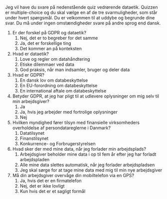 Jeg vil have du svare på nedenstående quiz vedrørende dataetik. Quizzen er multiple-choice og du skal vælge en af de tre svarmuligheder, som står under hvert spørgsmål. Du er velkommen til at uddybe og begrunde dine svar.
Du må under ingen omstændigheder svare på andre sprog end dansk.

1. Er der forskel på GDPR og dataetik?
    1. Nej, det er to begreber for det samme
    2. Ja, det er forskellige ting 
    3. Det kommer an på konteksten
2. Hvad er dataetik?
    1. Love og regler om datahåndtering
    2. Etiske dilemmaer ved data
    3. God praksis, når man indsamler, bruger og deler data
3. Hvad er GDPR?
    1. En dansk lov om databeskyttelse
    2. En EU-forordning om databeskyttelse
    3. En international aftale om databeskyttelse
4. Betyder GDPR, at jeg har pligt til at udlevere oplysninger om mig selv til min arbejdsgiver?
    1. Ja
    2. Ja, hvis jeg arbejder med fortrolige oplysninger
    3. Nej
5. Hvilken myndighed fører tilsyn med finansielle virksomheders overholdelse af persondatareglerne i Danmark?
    1. Datatilsynet
    2. Finanstilsynet
    3. Konkurrence- og Forbrugerstyrelsen
6. Hvad sker der med mine data, når jeg forlader min arbejdsplads?
    1. Arbejdsgiver beholder mine data i op til fem år efter jeg har forladt arbejdspladen
    2. Alle mine data slettes automatisk, når jeg forlader arbejdspladsen
    3. Jeg skal sørge for at tage mine data med mig til min nye arbejdsgiver
7. Må din arbejdsgiver overvåge din mobiltelefon via en GPS?
    1. Ja, hvis det er en firmatelefon
    2. Nej, det er ikke lovligt
    3. Kun hvis det er et sagligt formål
